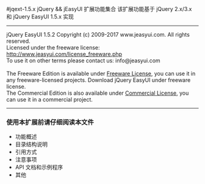 #jqext-1.5.x
jQuery && jEasyUI 扩展功能集合
该扩展功能基于 jQuery 2.x/3.x 和 jQuery EasyUI 1.5.x 实现
<hr />
jQuery EasyUI 1.5.2
Copyright (c) 2009-2017 www.jeasyui.com. All rights reserved.<br />
Licensed under the freeware license: <a target="_blank" href="http://www.jeasyui.com/license_freeware.php">http://www.jeasyui.com/license_freeware.php</a><br />
To use it on other terms please contact us: info@jeasyui.com<br />
<br />
The Freeware Edition is available under <a target="_blank" href="http://www.jeasyui.com/license_freeware.php">Freeware License</a>, you can use it in any freeware-licensed projects. Download jQuery EasyUI under freeware license.<br />
The Commercial Edition is also available under <a target="_blank" href="http://www.jeasyui.com/license_commercial.php">Commercial License</a>, you can use it in a commercial project.<br />
<hr />
<h3>使用本扩展前请仔细阅读本文件</h3>
<ul>
    <li>功能概述</li>
    <li>目录结构说明</li>
    <li>引用方式</li>
    <li>注意事项</li>
    <li>API 文档和示例程序</li>
    <li>其他</li>
</ul>
